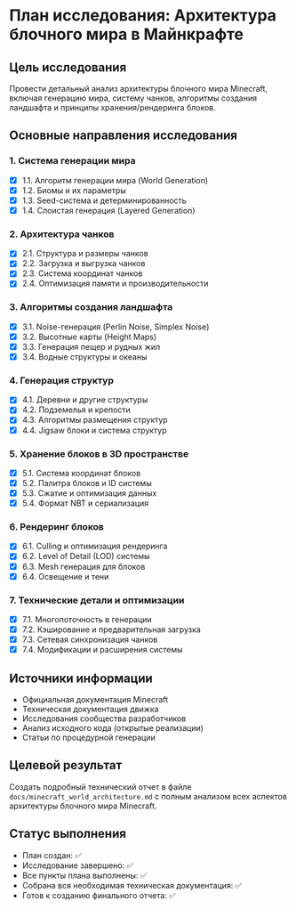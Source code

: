 # План исследования: Архитектура блочного мира в Майнкрафте

## Цель исследования
Провести детальный анализ архитектуры блочного мира Minecraft, включая генерацию мира, систему чанков, алгоритмы создания ландшафта и принципы хранения/рендеринга блоков.

## Основные направления исследования

### 1. Система генерации мира
- [x] 1.1. Алгоритм генерации мира (World Generation)
- [x] 1.2. Биомы и их параметры
- [x] 1.3. Seed-система и детерминированность
- [x] 1.4. Слоистая генерация (Layered Generation)

### 2. Архитектура чанков
- [x] 2.1. Структура и размеры чанков
- [x] 2.2. Загрузка и выгрузка чанков
- [x] 2.3. Система координат чанков
- [x] 2.4. Оптимизация памяти и производительности

### 3. Алгоритмы создания ландшафта
- [x] 3.1. Noise-генерация (Perlin Noise, Simplex Noise)
- [x] 3.2. Высотные карты (Height Maps)
- [x] 3.3. Генерация пещер и рудных жил
- [x] 3.4. Водные структуры и океаны

### 4. Генерация структур
- [x] 4.1. Деревни и другие структуры
- [x] 4.2. Подземелья и крепости
- [x] 4.3. Алгоритмы размещения структур
- [x] 4.4. Jigsaw блоки и система структур

### 5. Хранение блоков в 3D пространстве
- [x] 5.1. Система координат блоков
- [x] 5.2. Палитра блоков и ID системы
- [x] 5.3. Сжатие и оптимизация данных
- [x] 5.4. Формат NBT и сериализация

### 6. Рендеринг блоков
- [x] 6.1. Culling и оптимизация рендеринга
- [x] 6.2. Level of Detail (LOD) системы
- [x] 6.3. Mesh генерация для блоков
- [x] 6.4. Освещение и тени

### 7. Технические детали и оптимизации
- [x] 7.1. Многопоточность в генерации
- [x] 7.2. Кэширование и предварительная загрузка
- [x] 7.3. Сетевая синхронизация чанков
- [x] 7.4. Модификации и расширения системы

## Источники информации
- Официальная документация Minecraft
- Техническая документация движка
- Исследования сообщества разработчиков
- Анализ исходного кода (открытые реализации)
- Статьи по процедурной генерации

## Целевой результат
Создать подробный технический отчет в файле `docs/minecraft_world_architecture.md` с полным анализом всех аспектов архитектуры блочного мира Minecraft.

## Статус выполнения
- План создан: ✅
- Исследование завершено: ✅
- Все пункты плана выполнены: ✅
- Собрана вся необходимая техническая документация: ✅
- Готов к созданию финального отчета: ✅